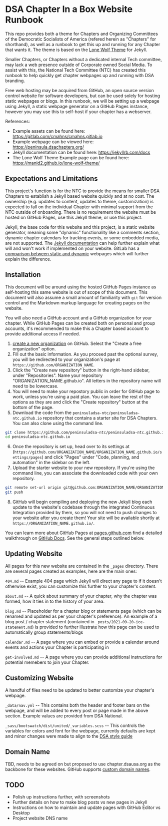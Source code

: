 # DSA Chapter In a Box Website Runbook
This repo provides both a theme for Chapters and Organizing Committees of the Democratic Socialists of America (refered herein as "Chapters" for shorthand), as well as a runbook to get this up and running for any Chapter that wants it. The theme is based on the [Lone Wolf Theme](https://github.com/manid2/lone-wolf-theme) for Jekyll.

Smaller Chapters, or Chapters without a dedicated internal Tech committee, may lack a web presence outside of Corporate owned Social Media. To assist with this, the National Tech Committee (NTC) has created this runbook to help quickly get chapter webpages up and running with DSA branding. 

Free web hosting may be acquired from GitHub, an open source version control website for software developers, but can be used solely for hosting static webpages or blogs. In this runbook, we will be setting up a webpage using Jekyll, a static webpage generator on a GitHub Pages instance, however you may use this to self-host if your chapter has a webserver. 

References: 

- Example assets can be found here: https://gitlab.com/cmahns/cmahns.gitlab.io
- Example webpage can be viewed here: https://peninsula.dsachapters.org/
- Jekyll documentation can be found here: https://jekyllrb.com/docs
- The Lone Wolf Theme Example page can be found here: https://manid2.github.io/lone-wolf-theme/

## Expectations and Limitations
This project's function is for the NTC to provide the means for smaller DSA Chapters to establish a Jekyll based website quickly and at no cost. The ownership (e.g. updates to content, updates to theme, customization) is expected to fall on the individual Chapter with minimal support from the NTC outside of onboarding. There is no requirement the website must be hosted on GitHub Pages, use this Jekyll theme, or use this project. 

Jekyll, the base code for this website and this project, is a static website generator, meaning some "dynamic" functionality like a comments section, dynamic chapter calendars for tracking events, or some embedded media, are not supported. The [Jekyll documentation](https://jekyllrb.com/docs) can help further explain what will and won't work if implemented on your website. GitLab has a [comparison between static and dynamic](https://about.gitlab.com/blog/2016/06/03/ssg-overview-gitlab-pages-part-1-dynamic-x-static/) webpages which will further explain the difference. 

## Installation
This document will be around using the hosted GitHub Pages instance as self-hosting this same website is out of scope of this document. This document will also assume a small amount of familiarity with `git` for version control and the Markdown markup language for creating pages on the website. 

You will also need a GitHub account and a GitHub organization for your chapter. While GitHub Pages can be created both on personal and group accounts, it's recommended to make this a Chapter based account to provide additional access if needed. 



1. [create a new organization](https://github.com/organizations/plan) on GitHub. Select the "Create a free organization" option.
2. Fill out the basic information. As you proceed past the optional survey, you will be redirected to your organization's page at `https://github.com/ORGANIZATION_NAME`.
3. Click the "Create new repository" button in the right-hand sidebar, under "Repositories". Name your repository "ORGANIZATION_NAME.github.io". All letters in the repository name will need to be lowercase.
4. You will need to make your repostory public in order for GitHub page to work, unless you're using a paid plan. You can leave the rest of the options as they are and click the "Create repository" button at the bottom of the page.
5. Download the code from the `peninsuladsa-ntc/peninsuladsa-ntc.github.io` repository that contains a starter site for DSA Chapters. You can also clone using the command line.

```sh
git clone https://github.com/peninsuladsa-ntc/peninsuladsa-ntc.github.io.git
cd peninsuladsa-ntc.github.io
```

6. Once the repository is set up, head over to its settings at (`https://github.com/ORGANIZATION_NAME/ORGANIZATION_NAME.github.io/settings/pages`) and click "Pages" under "Code, planning, and automation" in the sidebar on the left.
7. Upload the starter website to your new repository. If you're using the command line, you can associate the downloaded code with your own repository.

```sh
git remote set-url origin git@github.com:ORGANIZATION_NAME/ORGANIZATION_NAME.github.io.git
git push
```

8. GitHub will begin compiling and deploying the new Jekyll blog each update to the website's codebase through the integrated Continuous Integration provided by them, so you will not need to push changes to your website after you create them! Your site will be available shortly at `https://ORGANIZATION_NAME.github.io/`.


You can learn more about GitHub Pages at [pages.github.com](https://pages.github.com/) find a detailed walkthrough on [GitHub Docs](https://docs.github.com/en/pages). See the general steps outlined below.

##  Updating Website
All pages for this new website are contained in the `_pages` directory. There are several pages created as examples, here are the main ones:

`404.md` -- Example 404 page which Jekyll will direct any page to if it doesn't otherwise exist, you can customize this further to your chapter's content. 

`about.md` -- A quick about summary of your chapter, why the chapter was formed, how it ties in to the history of your area. 

`blog.md` -- Placeholder for a chapter blog or statements page (which can be renamed and updated as per your chapter's preference). An example of a blog post / chapter statement (contained in `_posts/2021-09-20-ice-statement.md`) is provided to further illustrate how this page can be used to automatically group statements/blogs

`calendar.md` -- A page where you can embed or provide a calendar around events and actions your Chapter is participating in

`get-involved.md` -- A page where you can provide additional instructions for potential memebers to join your Chapter.

## Customizing Website
A handful of files need to be updated to better customize your chapter's webpage. 

`_data/nav.yml` -- This contains both the header and footer bars on the webpage, and will be added to every post or page made in the above section. Example values are provided from DSA National.  

`_sass/bootswatch/dist/united/_variables.scss` -- This controls the variables for colors and font for the webpage, currently defaults are kept and minor changes were made to align to the [DSA style guide](https://design.dsausa.org/national-identity/color-palette/)

## Domain Name
TBD, needs to be agreed on but proposed to use chapter.dsausa.org as the backbone for these websites. GitHub supports [custom domain names](https://docs.github.com/en/pages/configuring-a-custom-domain-for-your-github-pages-site).

## TODO
* Polish up instructions further, with screenshots
* Further details on how to make blog posts vs new pages in Jekyll
* Instructions on how to maintain and update pages with GitHub Editor vs Desktop
* Project website DNS name
